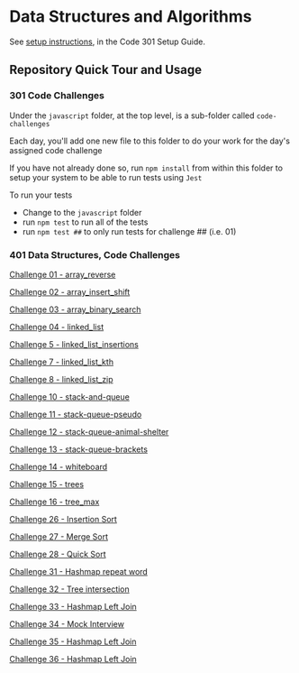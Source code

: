 # Data Structures and Algorithms

See [setup instructions](https://codefellows.github.io/setup-guide/code-301/3-code-challenges), in the Code 301 Setup Guide.

## Repository Quick Tour and Usage

### 301 Code Challenges

Under the `javascript` folder, at the top level, is a sub-folder called `code-challenges`

Each day, you'll add one new file to this folder to do your work for the day's assigned code challenge

If you have not already done so, run `npm install` from within this folder to setup your system to be able to run tests using `Jest`

To run your tests

- Change to the `javascript` folder
- run `npm test` to run all of the tests
- run `npm test ##` to only run tests for challenge ## (i.e. 01)

### 401 Data Structures, Code Challenges

[Challenge 01 - array_reverse](https://github.com/idcargill/data-structures-and-algorithms/tree/main/python/code_challenges/array_reverse)

[Challenge 02 - array_insert_shift](https://github.com/idcargill/data-structures-and-algorithms/tree/main/python/code_challenges/array_insert_shift)

[Challenge 03 - array_binary_search](https://github.com/idcargill/data-structures-and-algorithms/tree/main/python/code_challenges/array_binary_search)

[Challenge 04 - linked_list](https://github.com/idcargill/data-structures-and-algorithms/tree/main/python/code_challenges/linked_list)

[Challenge 5 - linked_list_insertions](https://github.com/idcargill/data-structures-and-algorithms/tree/main/python/code_challenges/linked_list_insertions)

[Challenge 7 - linked_list_kth](https://github.com/idcargill/data-structures-and-algorithms/tree/main/python/code_challenges/linked_list_kth)

[Challenge 8 - linked_list_zip](https://github.com/idcargill/data-structures-and-algorithms/tree/main/python/code_challenges/linked_list_zip)

[Challenge 10 - stack-and-queue](https://github.com/idcargill/data-structures-and-algorithms/tree/main/python/code_challenges/stack_and_queue)

[Challenge 11 - stack-queue-pseudo](https://github.com/idcargill/data-structures-and-algorithms/tree/main/python/code_challenges/stack_queue_pseudo)

[Challenge 12 - stack-queue-animal-shelter](https://github.com/idcargill/data-structures-and-algorithms/tree/main/python/code_challenges/stack_queue_animal_shelter)

[Challenge 13 - stack-queue-brackets](https://github.com/idcargill/data-structures-and-algorithms/tree/main/python/code_challenges/stack_queue_brackets)

[Challenge 14 - whiteboard](https://canvas.instructure.com/courses/3826570/assignments/26339196)

[Challenge 15 - trees](https://github.com/idcargill/data-structures-and-algorithms/tree/main/python/code_challenges/trees)

[Challenge 16 - tree_max](https://github.com/idcargill/data-structures-and-algorithms/tree/main/python/code_challenges/tree_max)

[Challenge 26 - Insertion Sort](https://github.com/idcargill/data-structures-and-algorithms/tree/main/python/Sorting/insertion_sort)

[Challenge 27 - Merge Sort](https://github.com/idcargill/data-structures-and-algorithms/tree/main/python/Sorting/merge_sort)

[Challenge 28 - Quick Sort](https://github.com/idcargill/data-structures-and-algorithms/tree/main/python/Sorting/quick_sort)

[Challenge 31 - Hashmap repeat word](https://github.com/idcargill/data-structures-and-algorithms/tree/main/python/code_challenges/hashmap_repeat)

[Challenge 32 - Tree intersection](https://github.com/idcargill/data-structures-and-algorithms/tree/main/python/code_challenges/tree_intersection)

[Challenge 33 - Hashmap Left Join](https://github.com/idcargill/data-structures-and-algorithms/tree/main/python/code_challenges/hashmap_left_join)

[Challenge 34 - Mock Interview](https://canvas.instructure.com/courses/3826570/assignments/26339210?return_to=https%3A%2F%2Fcanvas.instructure.com%2Fcalendar%23view_name%3Dmonth%26view_start%3D2022-03-29)

[Challenge 35 - Hashmap Left Join](https://github.com/idcargill/data-structures-and-algorithms/tree/main/python/code_challenges/graph)

[Challenge 36 - Hashmap Left Join](https://github.com/idcargill/data-structures-and-algorithms/tree/main/python/code_challenges/graph_breadth_first)
